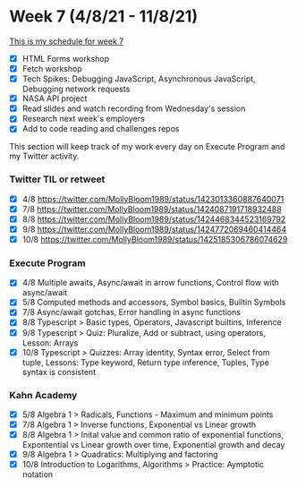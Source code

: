# Week 7 (4/8/21 - 11/8/21)

[This is my schedule for week 7](https://learn.foundersandcoders.com/course/syllabus/pre-app-8/schedule/)

- [x] HTML Forms workshop
- [x] Fetch workshop
- [x] Tech Spikes: Debugging JavaScript, Asynchronous JavaScript, Debugging network requests
- [x] NASA API project
- [x] Read slides and watch recording from Wednesday's session
- [x] Research next week's employers
- [x] Add to code reading and challenges repos

This section will keep track of my work every day on Execute Program and my Twitter activity.

### Twitter TIL or retweet

- [x] 4/8 https://twitter.com/MollyBloom1989/status/1423013360887640071
- [x] 7/8 https://twitter.com/MollyBloom1989/status/1424087191718932488
- [x] 8/8 https://twitter.com/MollyBloom1989/status/1424468344523169792
- [x] 9/8 https://twitter.com/MollyBloom1989/status/1424772069460414464
- [x] 10/8 https://twitter.com/MollyBloom1989/status/1425185306786074629

### Execute Program

- [x] 4/8 Multiple awaits, Async/await in arrow functions, Control flow with async/await
- [x] 5/8 Computed methods and accessors, Symbol basics, Builtin Symbols
- [x] 7/8 Async/await gotchas, Error handling in async functions
- [x] 8/8 Typescript > Basic types, Operators, Javascript builtins, Inference
- [x] 9/8 Typescript > Quiz: Pluralize, Add or subtract, using operators, Lesson: Arrays
- [x] 10/8 Typescript > Quizzes: Array identity, Syntax error, Select from tuple, Lessons: Type keyword, Return type inference, Tuples, Type syntax is consistent

### Kahn Academy

- [x] 5/8 Algebra 1 > Radicals, Functions - Maximum and minimum points
- [x] 7/8 Algebra 1 > Inverse functions, Exponential vs Linear growth
- [x] 8/8 Algebra 1 > Inital value and common ratio of exponential functions, Expontential vs Linear growth over time, Exponential growth and decay
- [x] 9/8 Algebra 1 > Quadratics: Multiplying and factoring
- [x] 10/8 Introduction to Logarithms, Algorithms > Practice: Aymptotic notation
